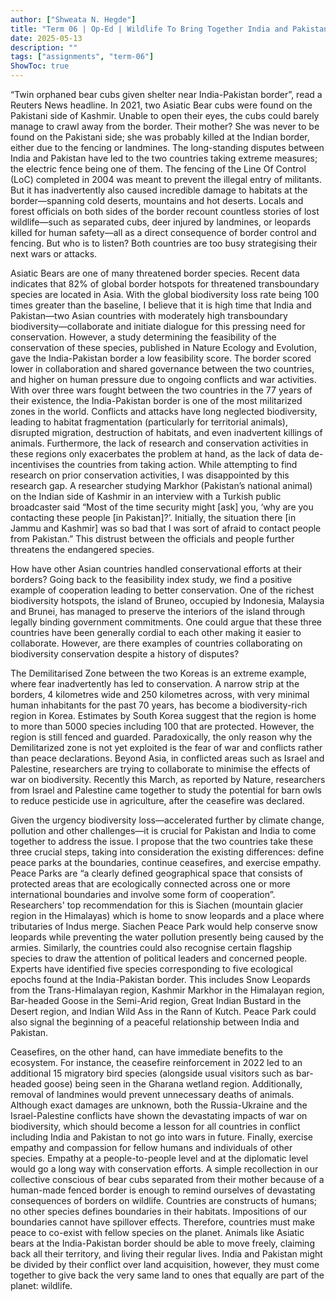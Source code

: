 ```yaml
---
author: ["Shweata N. Hegde"]
title: "Term 06 | Op-Ed | Wildlife To Bring Together India and Pakistan?" 
date: 2025-05-13
description: ""
tags: ["assignments", "term-06"]
ShowToc: true
---
```

“Twin orphaned bear cubs given shelter near India-Pakistan border”, read a Reuters News headline. In 2021, two Asiatic Bear cubs were found on the Pakistani side of Kashmir. Unable to open their eyes, the cubs could barely manage to crawl away from the border. Their mother? She was never to be found on the Pakistani side; she was probably killed at the Indian border, either due to the fencing or landmines. The long-standing disputes between India and Pakistan have led to the two countries taking extreme measures; the electric fence being one of them. The fencing of the Line Of Control (LoC) completed in 2004 was meant to prevent the illegal entry of militants. But it has inadvertently also caused incredible damage to habitats at the border—spanning cold deserts, mountains and hot deserts. Locals and forest officials on both sides of the border recount countless stories of lost wildlife—such as separated cubs, deer injured by landmines, or leopards killed for human safety—all as a direct consequence of border control and fencing. But who is to listen? Both countries are too busy strategising their next wars or attacks.

Asiatic Bears are one of many threatened border species. Recent data indicates that 82% of global border hotspots for threatened transboundary species are located in Asia. With the global biodiversity loss rate being 100 times greater than the baseline, I believe that it is high time that India and Pakistan—two Asian countries with moderately high transboundary biodiversity—collaborate and initiate dialogue for this pressing need for conservation. However, a study determining the feasibility of the conservation of these species, published in Nature Ecology and Evolution, gave the India-Pakistan border a low feasibility score. The border scored lower in collaboration and shared governance between the two countries, and higher on human pressure due to ongoing conflicts and war activities. With over three wars fought between the two countries in the 77 years of their existence, the India-Pakistan border is one of the most militarized zones in the world. Conflicts and attacks have long neglected biodiversity, leading to habitat fragmentation (particularly for territorial animals), disrupted migration, destruction of habitats, and even inadvertent killings of animals. Furthermore, the lack of research and conservation activities in these regions only exacerbates the problem at hand, as the lack of data de-incentivises the countries from taking action. While attempting to find research on prior conservation activities, I was disappointed by this research gap. A researcher studying Markhor (Pakistan’s national animal) on the Indian side of Kashmir in an interview with a Turkish public broadcaster said “Most of the time security might [ask] you, ‘why are you contacting these people [in Pakistan]?’. Initially, the situation there [in Jammu and Kashmir] was so bad that I was sort of afraid to contact people from Pakistan.” This distrust between the officials and people further threatens the endangered species.

How have other Asian countries handled conservational efforts at their borders? Going back to the feasibility index study, we find a positive example of cooperation leading to better conservation. One of the richest biodiversity hotspots, the island of Bruneo, occupied by Indonesia, Malaysia and Brunei, has managed to preserve the interiors of the island through legally binding government commitments. One could argue that these three countries have been generally cordial to each other making it easier to collaborate. However, are there examples of countries collaborating on biodiversity conservation despite a history of disputes?

The Demilitarised Zone between the two Koreas is an extreme example, where fear inadvertently has led to conservation. A narrow strip at the borders, 4 kilometres wide and 250 kilometres across, with very minimal human inhabitants for the past 70 years, has become a biodiversity-rich region in Korea. Estimates by South Korea suggest that the region is home to more than 5000 species including 100 that are protected. However, the region is still fenced and guarded. Paradoxically, the only reason why the Demilitarized zone is not yet exploited is the fear of war and conflicts rather than peace declarations. Beyond Asia, in conflicted areas such as Israel and Palestine, researchers are trying to collaborate to minimise the effects of war on biodiversity. Recently this March, as reported by Nature, researchers from Israel and Palestine came together to study the potential for barn owls to reduce pesticide use in agriculture, after the ceasefire was declared. 

Given the urgency biodiversity loss—accelerated further by climate change, pollution and other challenges—it is crucial for Pakistan and India to come together to address the issue. I propose that the two countries take these three crucial steps, taking into consideration the existing differences: define peace parks at the boundaries, continue ceasefires, and exercise empathy.
Peace Parks are “a clearly defined geographical space that consists of protected areas that are ecologically connected across one or more international boundaries and involve some form of cooperation”. Researchers' top recommendation for this is Siachen (mountain glacier region in the Himalayas) which is home to snow leopards and a place where tributaries of Indus merge. Siachen Peace Park would help conserve snow leopards while preventing the water pollution presently being caused by the armies. Similarly, the countries could also recognise certain flagship species to draw the attention of political leaders and concerned people. Experts have identified five species corresponding to five ecological epochs found at the India-Pakistan border. This includes Snow Leopards from the Trans-Himalayan region, Kashmir Markhor in the Himalayan region, Bar-headed Goose in the Semi-Arid region, Great Indian Bustard in the Desert region, and Indian Wild Ass in the Rann of Kutch. Peace Park could also signal the beginning of a peaceful relationship between India and Pakistan.

Ceasefires, on the other hand, can have immediate benefits to the ecosystem. For instance, the ceasefire reinforcement in 2022 led to an additional 15 migratory bird species (alongside usual visitors such as bar-headed goose) being seen in the Gharana wetland region. Additionally, removal of landmines would prevent unnecessary deaths of animals. Although exact damages are unknown, both the Russia-Ukraine and the Israel-Palestine conflicts have shown the devastating impacts of war on biodiversity, which should become a lesson for all countries in conflict including India and Pakistan to not go into wars in future. Finally, exercise empathy and compassion for fellow humans and individuals of other species. Empathy at a people-to-people level and at the diplomatic level would go a long way with conservation efforts. A simple recollection in our collective conscious of bear cubs separated from their mother because of a human-made fenced border is enough to remind ourselves of devastating consequences of borders on wildlife.
Countries are constructs of humans; no other species defines boundaries in their habitats. Impositions of our boundaries cannot have spillover effects. Therefore, countries must make peace to co-exist with fellow species on the planet. Animals like Asiatic bears at the India-Pakistan border should be able to move freely, claiming back all their territory, and living their regular lives. India and Pakistan might be divided by their conflict over land acquisition, however, they must come together to give back the very same land to ones that equally are part of the planet: wildlife.
